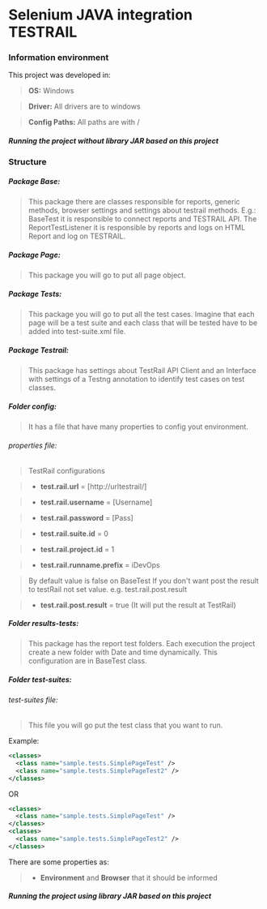 # Selenium JAVA integration TESTRAIL

### Information environment

This project was developed in:

> **OS:** Windows

> **Driver:** All drivers are to windows

> **Config Paths:** All paths are with /  

##### Running the project without library JAR based on this project

### Structure

##### Package Base:

> This package there are classes responsible for reports, generic methods, browser settings and settings about testrail methods. E.g.: BaseTest it is responsible to connect reports and TESTRAIL API. The ReportTestListener it is responsible by reports and logs on HTML Report and log on TESTRAIL. 

##### Package Page:

> This package you will go to put all page object.

##### Package Tests:

> This package you will go to put all the test cases. Imagine that each page will be a test suite and each class that will be tested have to be added into test-suite.xml file.

##### Package Testrail:

> This package has settings about TestRail API Client and an Interface with settings of a Testng annotation to identify test cases on test classes.  

##### Folder config:

> It has a file that have many properties to config yout environment.

###### properties file:

> TestRail configurations

> - **test.rail.url** = [http://urltestrail/]

> - **test.rail.username** = [Username]

> - **test.rail.password** = [Pass]

> - **test.rail.suite.id** = 0

> - **test.rail.project.id** = 1

> - **test.rail.runname.prefix** = iDevOps

> By default value is false on BaseTest
If you don't want post the result to testRail not set value.
e.g. test.rail.post.result

> - **test.rail.post.result** = true (It will put the result at TestRail)

##### Folder results-tests:

> This package has the report test folders. Each execution the project create a new folder with Date and time dynamically. This configuration are in BaseTest class.

##### Folder test-suites:

###### test-suites file:

> This file you will go put the test class that you want to run.

Example:
```xml
<classes>
  <class name="sample.tests.SimplePageTest" />
  <class name="sample.tests.SimplePageTest2" />
</classes> 
```
OR

```xml
<classes>
  <class name="sample.tests.SimplePageTest" />
</classes>
<classes>
  <class name="sample.tests.SimplePageTest2" />
</classes> 
```

There are some properties as:

>  - **Environment** and **Browser** that it should be informed

##### Running the project using library JAR based on this project

